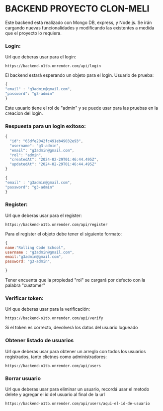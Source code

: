 # **BACKEND PROYECTO CLON-MELI**

<p>
Este backend está realizado con Mongo DB, express, y Node js.
Se irán cargando nuevas funcionalidades y modificando las existentes a medida que el proyecto lo requiera.
</p>

### Login:

<p>
Url que deberas usar para el login:
</p>

`https://backend-o1tb.onrender.com/api/login`

<p>
El backend estará esperando un objeto para el login.
Usuario de prueba:
</p>

```javascript
{
"email" : "g3admin@gmail.com",
"password": "g3-admin"
}
```
<p>
Este usuario tiene el rol de "admin" y se puede usar para las pruebas en la creacion del login.
</p>

### Respuesta para un login exitoso:

```javascript
{
  "id": "65dfe2042fc491eb49032e93",
  "username": "g3-admin",
  "email": "g3admin@gmail.com",
  "rol": "admin",
  "createdAt": "2024-02-29T01:46:44.495Z",
  "updatedAt": "2024-02-29T01:46:44.495Z"
}
```
```javascript
{
"email" : "g3admin@gmail.com",
"password": "g3-admin"
}
```

### Register:

<p>
Url que deberas usar para el register:
</p>

`https://backend-o1tb.onrender.com/api/register`

<p>
Para el register el objeto debe tener el siguiente formato:
</p>

```javascript
{
name:"Rolling Code School",
username : "g3admin@gmail.com",
email:"g3admin@gmail.com",
password: "g3-admin",

}
```

<p>
Tener encuenta que la propiedad "rol" se cargará por defecto con la palabra "customer"
</p>

### Verificar token:

<p>
Url que deberas usar para la verificación:
</p> 

`https://backend-o1tb.onrender.com/api/verify`

<p>
Si el token es correcto, devolverá los datos del usuario logueado
</p>


### Obtener listado de usuarios

<p>
Url que deberas usar para obtener un arreglo con todos los usuarios registrados, tanto clietnes como administradores:
</p>

`https://backend-o1tb.onrender.com/api/users`

### Borrar usuario

<p>
Url que deberas usar para eliminar un usuario, recordá usar el metodo delete y agregar el id del usuario al final de la url
</p>

`https://backend-o1tb.onrender.com/api/users/aqui-el-id-de-usuario`
